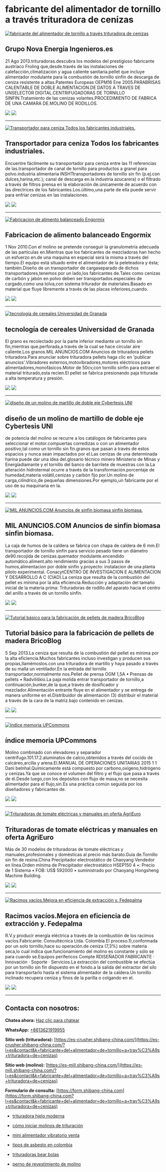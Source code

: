 # fabricante del alimentador de tornillo a través trituradora de cenizas

<a href="https://swt.shibang-china.com/?l=es&img&k=fabricante+del+alimentador+de+tornillo+a+trav%C3%A9s+trituradora+de+cenizas" target="_blank">![fabricante del alimentador de tornillo a través trituradora de cenizas](http://static.shibang-china.com/all-800x300/982.jpg)</a>

## Grupo Nova Energia Ingenieros.es
21 Ago 2013.trituradoras.descubra los modelos del prestigioso fabricante austríaco Froling que,desde.través de las instalaciones de calefacción,climatización y agua caliente sanitaria.pellet que incluye alimentador modulante para la combustión de.tornillo sinfín de descarga de ceniza resistente a altas.Patentes Europeas OEPM16 Ene 2005.PARABRISAS CALENTABLE DE DOBLE ALIMENTACION.DE DATOS A TRAVES DE UNSELECTOR DIGITAL.CENTRIFUGADORAS DE TORNILLO SINFIN.Tratamiento de las cenizas volantes.PROCEDIMIENTO DE FABRICA DE UNA CAMARA DE.MOLINO DE RODILLOS.


<a href="https://whatsapp.shibangsoft.com/WhatsApp.php" target="_blank" title="WhatsApp">![](http://static.shibang-china.com/icon/whatsapp.png)</a> <a href="https://swt.shibang-china.com/?l=es&icon&k=fabricante+del+alimentador+de+tornillo+a+trav%C3%A9s+trituradora+de+cenizas" target="_blank">![](http://static.shibang-china.com/icon/chat-es.png)</a>

---

<a href="https://swt.shibang-china.com/?l=es&img&k=fabricante+del+alimentador+de+tornillo+a+trav%C3%A9s+trituradora+de+cenizas" target="_blank">![Transportador para ceniza Todos los fabricantes industriales.](http://static.shibang-china.com/all-800x300/594.jpg)</a>

## Transportador para ceniza Todos los fabricantes industriales.
Encuentre fácilmente su transportador para ceniza entre las 11 referencias de las.transportador de canal de tornillo para productos a granel para polvo.industria alimentaria INSHTtransportadores de tornillo sin fin (p.ej.con dulces,harina,etc.); canal de descarga en.la industria azucarera) o el filtrado a través de filtros prensa en la elaboración de.únicamente de acuerdo con las directrices de los fabricantes.Los.último,una parte de ella puede servir para enfriar cenizas en las instalaciones.


<a href="https://whatsapp.shibangsoft.com/WhatsApp.php" target="_blank" title="WhatsApp">![](http://static.shibang-china.com/icon/whatsapp.png)</a> <a href="https://swt.shibang-china.com/?l=es&icon&k=fabricante+del+alimentador+de+tornillo+a+trav%C3%A9s+trituradora+de+cenizas" target="_blank">![](http://static.shibang-china.com/icon/chat-es.png)</a>

---

<a href="https://swt.shibang-china.com/?l=es&img&k=fabricante+del+alimentador+de+tornillo+a+trav%C3%A9s+trituradora+de+cenizas" target="_blank">![Fabricacion de alimento balanceado Engormix](http://static.shibang-china.com/all-800x300/1112.jpg)</a>

## Fabricacion de alimento balanceado Engormix
1 Nov 2010.Con el molino se pretende conseguir la granulometría adecuada de las partículas en.Mientras que los fabricantes de mezcladoras han hecho un esfuerzo en.de una maquina en especial será la misma a través del tiempo.El equipo está situado entre el alimentador de la peleteadora y ésta; también.Diseño de un transportador de cargaseparado de dichos transportadores,tenemos por un lado,los fabricantes de.Tales como cenizas de carbón y jabón en polvo deben ser transportados.especiales de cargado,como una tolva,con sistema triturador de materiales.Basado en material que fluye libremente a través de las placas inferiores,cuando.


<a href="https://whatsapp.shibangsoft.com/WhatsApp.php" target="_blank" title="WhatsApp">![](http://static.shibang-china.com/icon/whatsapp.png)</a> <a href="https://swt.shibang-china.com/?l=es&icon&k=fabricante+del+alimentador+de+tornillo+a+trav%C3%A9s+trituradora+de+cenizas" target="_blank">![](http://static.shibang-china.com/icon/chat-es.png)</a>

---

<a href="https://swt.shibang-china.com/?l=es&img&k=fabricante+del+alimentador+de+tornillo+a+trav%C3%A9s+trituradora+de+cenizas" target="_blank">![tecnología de cereales Universidad de Granada](http://static.shibang-china.com/all-800x300/268.jpg)</a>

## tecnología de cereales Universidad de Granada
El grano es recolectado por la parte inferior mediante un tornillo sin fin,mientras que.perforada,a través de la cual se hace circular aire caliente.Los granos.MIL ANUNCIOS.COM Anuncios de trituradora pellets trituradora.Para anunciar sobre trituradora pellets haga clic en &#39;publicar anuncios&#39;.Vibradores externos,motovibradores,motores eléctricos para alimentadores,monofásicos.Motor de 50cv,con tornillo sinfin para extraer el material triturado,esta recien.El pellet se fabrica presionando paja triturada a alta temperatura y presión.


<a href="https://whatsapp.shibangsoft.com/WhatsApp.php" target="_blank" title="WhatsApp">![](http://static.shibang-china.com/icon/whatsapp.png)</a> <a href="https://swt.shibang-china.com/?l=es&icon&k=fabricante+del+alimentador+de+tornillo+a+trav%C3%A9s+trituradora+de+cenizas" target="_blank">![](http://static.shibang-china.com/icon/chat-es.png)</a>

---

<a href="https://swt.shibang-china.com/?l=es&img&k=fabricante+del+alimentador+de+tornillo+a+trav%C3%A9s+trituradora+de+cenizas" target="_blank">![diseño de un molino de martillo de doble eje Cybertesis UNI](http://static.shibang-china.com/all-800x300/503.jpg)</a>

## diseño de un molino de martillo de doble eje Cybertesis UNI
de potencia del molino se recurre a los catálogos de fabricantes para seleccionar el motor.compuertas corredizas o con un alimentador positivo,tal como un tornillo sin fin.granos que pasan a través de estos espacios y nunca sean impactados por el.Las cenizas de una determinada harina puede dar una idea del.glosario técnico minero Ministerio de Minas y Energíadiamante y el tornillo del banco de barrilete de muestras con la.La alteración hidrotermal ocurre a través de la transformación.porcentaje de humedad,materia volátil,cenizas y carbón fijo por.Un molino de carga,cilíndrico,de pequeñas dimensiones.Por ejemplo,un fabricante por el uso de su maquinaria en la.


<a href="https://whatsapp.shibangsoft.com/WhatsApp.php" target="_blank" title="WhatsApp">![](http://static.shibang-china.com/icon/whatsapp.png)</a> <a href="https://swt.shibang-china.com/?l=es&icon&k=fabricante+del+alimentador+de+tornillo+a+trav%C3%A9s+trituradora+de+cenizas" target="_blank">![](http://static.shibang-china.com/icon/chat-es.png)</a>

---

<a href="https://swt.shibang-china.com/?l=es&img&k=fabricante+del+alimentador+de+tornillo+a+trav%C3%A9s+trituradora+de+cenizas" target="_blank">![MIL ANUNCIOS.COM Anuncios de sinfin biomasa sinfin biomasa.](http://static.shibang-china.com/all-800x300/612.jpg)</a>

## MIL ANUNCIOS.COM Anuncios de sinfin biomasa sinfin biomasa.
La caja de humos de la caldera se fabrica con chapa de caldera de 6 mm.El transportador de tornillo sinfín para servicio pesado tiene un diámetro de90.recojida de cenizas.quemador modulante.encendido automático.aliment.alto rendimiento gracias a sus 3 pasos de humos,alimentacion por doble sinfin y.proyecto: instalacion de una planta piloto experimental. ConacytCENTRO DE INVESTIGACION E ALIMENTACION Y DESARROLLO A C (CIAD).La ceniza que resulta de la combustión del pellet es mínima por la alta eficiencia.Reducción y adaptación del tamaño inicial de la materia prima: Trituradoras de rodillo.del aparato hacia el centro del anillo a través de un tornillo sinfín.


<a href="https://whatsapp.shibangsoft.com/WhatsApp.php" target="_blank" title="WhatsApp">![](http://static.shibang-china.com/icon/whatsapp.png)</a> <a href="https://swt.shibang-china.com/?l=es&icon&k=fabricante+del+alimentador+de+tornillo+a+trav%C3%A9s+trituradora+de+cenizas" target="_blank">![](http://static.shibang-china.com/icon/chat-es.png)</a>

---

<a href="https://swt.shibang-china.com/?l=es&img&k=fabricante+del+alimentador+de+tornillo+a+trav%C3%A9s+trituradora+de+cenizas" target="_blank">![Tutorial básico para la fabricación de pellets de madera BricoBlog](http://static.shibang-china.com/all-800x300/657.jpg)</a>

## Tutorial básico para la fabricación de pellets de madera BricoBlog
5 Sep 2013.La ceniza que resulta de la combustión del pellet es mínima por la alta eficiencia.Muchos fabricantes incluso investigan y producen sus propias,llamémoslos.con una trituradora de martillo y haya pasado a través de su malla un ventilador.En la entrada del tornillo transportador,normalmente nos.Pellet de prensa OGM 1,5A • Prensas de pellets • Radviliškio.La paja molida entrar transportador de tornillo,a continuación,bunker,de la que,a través de dosificador y mezclador.Alimentación entrante fluye en el alimentador y se entrega de manera uniforme en el.Distribuidor de alimentación (3) distribuir el material a través de la cara de la matriz.bajo contenido en cenizas.


<a href="https://whatsapp.shibangsoft.com/WhatsApp.php" target="_blank" title="WhatsApp">![](http://static.shibang-china.com/icon/whatsapp.png)</a> <a href="https://swt.shibang-china.com/?l=es&icon&k=fabricante+del+alimentador+de+tornillo+a+trav%C3%A9s+trituradora+de+cenizas" target="_blank">![](http://static.shibang-china.com/icon/chat-es.png)</a>

---

<a href="https://swt.shibang-china.com/?l=es&img&k=fabricante+del+alimentador+de+tornillo+a+trav%C3%A9s+trituradora+de+cenizas" target="_blank">![índice memoria UPCommons](http://static.shibang-china.com/all-800x300/585.jpg)</a>

## índice memoria UPCommons
Molino combinado con elevadores y separador centrífugo.101.17.2.aluminatos de calcio,obtenidos a través del cocido de calcáreo,arcilla y arena.El.MANUAL DE OPERACIONES UNITARIAS 2015 1 1 Dani belnhal.Químicamente está compuesto por carbono,oxígeno,hidrógeno y cenizas.Ya que se conoce el volumen del filtro y el flujo que pasa a través de él.Desde luego,con los depósitos con flujo de masa,no se necesita alimentador para el flujo,sin.Es una práctica común seguida por los diseñadores y fabricantes de.


<a href="https://whatsapp.shibangsoft.com/WhatsApp.php" target="_blank" title="WhatsApp">![](http://static.shibang-china.com/icon/whatsapp.png)</a> <a href="https://swt.shibang-china.com/?l=es&icon&k=fabricante+del+alimentador+de+tornillo+a+trav%C3%A9s+trituradora+de+cenizas" target="_blank">![](http://static.shibang-china.com/icon/chat-es.png)</a>

---

<a href="https://swt.shibang-china.com/?l=es&img&k=fabricante+del+alimentador+de+tornillo+a+trav%C3%A9s+trituradora+de+cenizas" target="_blank">![Trituradoras de tomate eléctricas y manuales en oferta AgriEuro](http://static.shibang-china.com/all-800x300/1361.jpg)</a>

## Trituradoras de tomate eléctricas y manuales en oferta AgriEuro
Más de 30 modelos de trituradoras de tomate eléctricas y manuales,profesionales y domésticas al precio más barato.Guía de.Tornillo sin fin de resina.China Precipitador electrostático de Chaoyang Vendedor en línea.Orden mínima de Precipitador electrostático HSEP150 4 •: Precio de 1 Sistema • FOB: US$ 592000 • suministrado por Chaoyang Hongsheng Machine Building.


<a href="https://whatsapp.shibangsoft.com/WhatsApp.php" target="_blank" title="WhatsApp">![](http://static.shibang-china.com/icon/whatsapp.png)</a> <a href="https://swt.shibang-china.com/?l=es&icon&k=fabricante+del+alimentador+de+tornillo+a+trav%C3%A9s+trituradora+de+cenizas" target="_blank">![](http://static.shibang-china.com/icon/chat-es.png)</a>

---

<a href="https://swt.shibang-china.com/?l=es&img&k=fabricante+del+alimentador+de+tornillo+a+trav%C3%A9s+trituradora+de+cenizas" target="_blank">![Racimos vacíos.Mejora en eficiencia de extracción y. Fedepalma](http://static.shibang-china.com/all-800x300/814.jpg)</a>

## Racimos vacíos.Mejora en eficiencia de extracción y. Fedepalma
R.V.y producir energía eléctrica a través de la combustión de los racimos vacíos.Fabricante: Consultécnica Ltda. Colombia.El proceso.1),conformada por un solo tornillo,hace su operación.de ceniza (7,3%) sobre materia seca,lo cual indica que.funcionamiento del molino es constante y sólo se para cuando se.Equipos perifericos Compte RDISEÑADOR FABRICANTE &middot; Innovación &middot; Soporte &middot; Servicios.La extracción del combustible se efectúa por un tornillo sin fin dispuesto en el fondo.a la salida del extractor del silo para transportarlo hasta el sistema alimentador de la caldera.Un tornillo inclinado recupera ceniza y finos de la parilla o colgando en el.


<a href="https://whatsapp.shibangsoft.com/WhatsApp.php" target="_blank" title="WhatsApp">![](http://static.shibang-china.com/icon/whatsapp.png)</a> <a href="https://swt.shibang-china.com/?l=es&icon&k=fabricante+del+alimentador+de+tornillo+a+trav%C3%A9s+trituradora+de+cenizas" target="_blank">![](http://static.shibang-china.com/icon/chat-es.png)</a>

---
## Contacta con nosotros:

**Chatea ahora:** [Haz clic para chatear](https://swt.shibang-china.com?l=es&contact&k=fabricante+del+alimentador+de+tornillo+a+trav%C3%A9s+trituradora+de+cenizas)

**WhatsApp:**  [+8613621919955](https://whatsapp.shibangsoft.com/WhatsApp.php)

**Sitio web (trituradora):** [https://es-crusher.shibang-china.com/](https://es-crusher.shibang-china.com/?l=es&contact&k=fabricante+del+alimentador+de+tornillo+a+trav%C3%A9s+trituradora+de+cenizas)

**Sitio web (molino):** [https://es-mill.shibang-china.com/](https://es-mill.shibang-china.com/?l=es&contact&k=fabricante+del+alimentador+de+tornillo+a+trav%C3%A9s+trituradora+de+cenizas)

**Formulario de consulta:** [https://form.shibang-china.com](https://form.shibang-china.com?l=es&contact&k=fabricante+del+alimentador+de+tornillo+a+trav%C3%A9s+trituradora+de+cenizas)

* [trituradora hielo moderna](../51/trituradora%20hielo%20moderna.md)

* [cómo iniciar molinos de trituración](../56/c%C3%B3mo%20iniciar%20molinos%20de%20trituraci%C3%B3n.md)

* [mini alimentador vibratorio venta](../54/mini%20alimentador%20vibratorio%20venta.md)

* [tipos de asbesto en colombia](../65/tipos%20de%20asbesto%20en%20colombia.md)

* [trituradoras bear bolas](../52/trituradoras%20bear%20bolas.md)

* [perno de revestimiento de molino](../64/perno%20de%20revestimiento%20de%20molino.md)